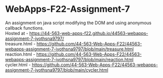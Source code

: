 # WebApps-F22-Assignment-7
An assignment on java script modifying the DOM and using anonymous callback functions. <br>
Hosted at - https://44-563-web-apps-f22.github.io/44563-webapps-assignment-7-jyothsna9797/ <br>
treasure.html - https://github.com/44-563-Web-Apps-F22/44563-webapps-assignment-7-jyothsna9797/blob/main/treasure.html <br>
reaction.html - https://github.com/44-563-Web-Apps-F22/44563-webapps-assignment-7-jyothsna9797/blob/main/reaction.html <br>
cycler.html - https://github.com/44-563-Web-Apps-F22/44563-webapps-assignment-7-jyothsna9797/blob/main/cycler.html